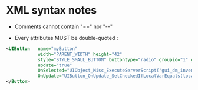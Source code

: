 


# XML syntax notes

- Comments cannot contain "==" nor "--"

- Every attributes MUST be double-quoted :

```xml
<UIButton 	name="myButton" 
			width="PARENT_WIDTH" height="42" 
			style="STYLE_SMALL_BUTTON" buttontype="radio" groupid="1" groupmemberid="1"
			update="true" 
			OnSelected="UIObject_Misc_ExecuteServerScript('gui_dm_inventory','SelectEquipement',local:10,local:11)"
			OnUpdate="UIButton_OnUpdate_SetCheckedIfLocalVarEquals(local:11,1)">
</Button>
```